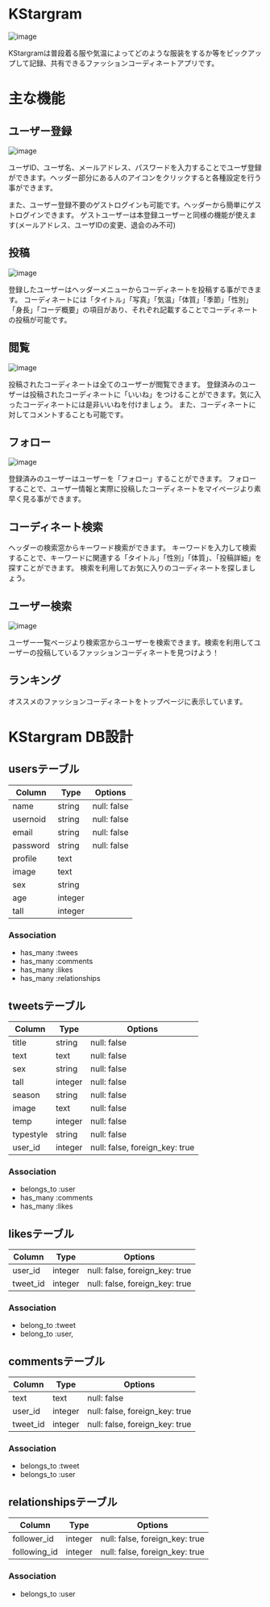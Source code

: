 # KStargram
![image](https://user-images.githubusercontent.com/60535810/84731315-71c64180-afd3-11ea-8af2-d13240b062c6.png)

KStargramは普段着る服や気温によってどのような服装をするか等をピックアップして記録、共有できるファッションコーディネートアプリです。


# 主な機能
## ユーザー登録
![image](https://user-images.githubusercontent.com/60535810/84731992-7986e580-afd5-11ea-83a2-d33ef51d8070.png)

ユーザID、ユーザ名、メールアドレス、パスワードを入力することでユーザ登録ができます。ヘッダー部分にある人のアイコンをクリックすると各種設定を行う事ができます。

また、ユーザー登録不要のゲストログインも可能です。ヘッダーから簡単にゲストログインできます。 ゲストユーザーは本登録ユーザーと同様の機能が使えます(メールアドレス、ユーザIDの変更、退会のみ不可)

## 投稿

![image](https://user-images.githubusercontent.com/60535810/84732345-69233a80-afd6-11ea-9c17-5b4d855a80c4.png)

登録したユーザーはヘッダーメニューからコーディネートを投稿する事ができます。 コーディネートには「タイトル」「写真」「気温」「体質」「季節」「性別」「身長」「コーデ概要」の項目があり、それぞれ記載することでコーディネートの投稿が可能です。 

## 閲覧

![image](https://user-images.githubusercontent.com/60535810/84732647-2ca40e80-afd7-11ea-9043-fb64ae2a28a4.png)

投稿されたコーディネートは全てのユーザーが閲覧できます。 登録済みのユーザーは投稿されたコーディネートに「いいね」をつけることができます。気に入ったコーディネートには是非いいねを付けましょう。 また、コーディネートに対してコメントすることも可能です。

## フォロー
![image](https://user-images.githubusercontent.com/60535810/84733030-21051780-afd8-11ea-9959-ad6b3a315ba1.png)

登録済みのユーザーはユーザーを「フォロー」することができます。 フォローすることで、ユーザー情報と実際に投稿したコーディネートをマイページより素早く見る事ができます。

## コーディネート検索

ヘッダーの検索窓からキーワード検索ができます。 キーワードを入力して検索することで、キーワードに関連する「タイトル」「性別」「体質」、「投稿詳細」を探すことができます。 検索を利用してお気に入りのコーディネートを探しましょう。

## ユーザー検索

![image](https://user-images.githubusercontent.com/60535810/84733245-ad173f00-afd8-11ea-9764-648afcc84f87.png)

ユーザー一覧ページより検索窓からユーザーを検索できます。検索を利用してユーザーの投稿しているファッションコーディネートを見つけよう！

## ランキング

オススメのファッションコーディネートをトップページに表示しています。

# KStargram DB設計
## usersテーブル
|Column|Type|Options|
|------|----|-------|
|name|string|null: false|
|usernoid|string|null: false|
|email|string|null: false|
|password|string|null: false|
|profile|text||
|image|text||
|sex|string||
|age|integer||
|tall|integer||

### Association
- has_many :twees
- has_many :comments
- has_many :likes
- has_many :relationships

## tweetsテーブル
|Column|Type|Options|
|------|----|-------|
|title|string|null: false|
|text|text|null: false|
|sex|string|null: false|
|tall|integer|null: false|
|season|string|null: false|
|image|text|null: false|
|temp|integer|null: false|
|typestyle|string|null: false|
|user_id|integer|null: false, foreign_key: true|
### Association
- belongs_to :user
- has_many :comments
- has_many :likes

## likesテーブル
|Column|Type|Options|
|------|----|-------|
|user_id|integer|null: false, foreign_key: true|
|tweet_id|integer|null: false, foreign_key: true|
### Association
- belong_to :tweet
- belong_to :user,  

## commentsテーブル
|Column|Type|Options|
|------|----|-------|
|text|text|null: false|
|user_id|integer|null: false, foreign_key: true|
|tweet_id|integer|null: false, foreign_key: true|
### Association
- belongs_to :tweet
- belongs_to :user

## relationshipsテーブル
|Column|Type|Options|
|------|----|-------|
|follower_id|integer|null: false, foreign_key: true|
|following_id|integer|null: false, foreign_key: true|
### Association
- belongs_to :user

